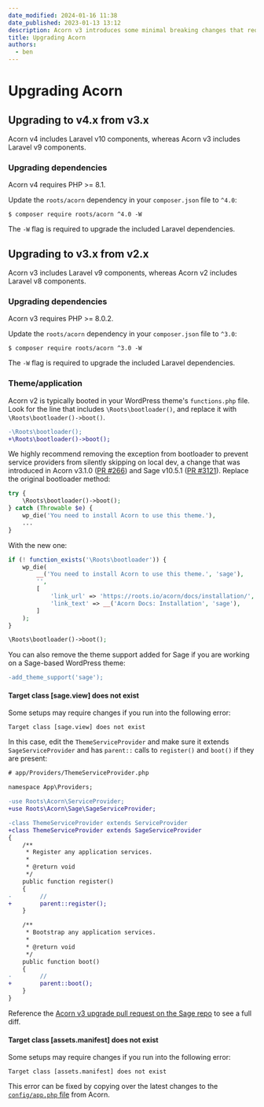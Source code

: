 ```yaml
---
date_modified: 2024-01-16 11:38
date_published: 2023-01-13 13:12
description: Acorn v3 introduces some minimal breaking changes that require updates when coming from Acorn v2.
title: Upgrading Acorn
authors:
  - ben
---
```


# Upgrading Acorn

## Upgrading to v4.x from v3.x

Acorn v4 includes Laravel v10 components, whereas Acorn v3 includes Laravel v9 components.

### Upgrading dependencies

Acorn v4 requires PHP >= 8.1.

Update the `roots/acorn` dependency in your `composer.json` file to `^4.0`:

```shell
$ composer require roots/acorn ^4.0 -W
```

The `-W` flag is required to upgrade the included Laravel dependencies.

## Upgrading to v3.x from v2.x

Acorn v3 includes Laravel v9 components, whereas Acorn v2 includes Laravel v8 components.

### Upgrading dependencies

Acorn v3 requires PHP >= 8.0.2.

Update the `roots/acorn` dependency in your `composer.json` file to `^3.0`:

```shell
$ composer require roots/acorn ^3.0 -W
```

The `-W` flag is required to upgrade the included Laravel dependencies.

### Theme/application

Acorn v2 is typically booted in your WordPress theme's `functions.php` file. Look for the line that includes `\Roots\bootloader()`, and replace it with `\Roots\bootloader()->boot()`.

```diff
-\Roots\bootloader();
+\Roots\bootloader()->boot();
```

We highly recommend removing the exception from bootloader to prevent service providers from silently skipping on local dev, a change that was introduced in Acorn v3.1.0 ([PR #266](https://github.com/roots/acorn/pull/266)) and Sage v10.5.1 ([PR #3121](https://github.com/roots/sage/pull/3121/files)). Replace the original bootloader method:

```php
try {
    \Roots\bootloader()->boot();
} catch (Throwable $e) {
    wp_die('You need to install Acorn to use this theme.'),
    ...
}
```

With the new one:

```php
if (! function_exists('\Roots\bootloader')) {
    wp_die(
        __('You need to install Acorn to use this theme.', 'sage'),
        '',
        [
            'link_url' => 'https://roots.io/acorn/docs/installation/',
            'link_text' => __('Acorn Docs: Installation', 'sage'),
        ]
    );
}

\Roots\bootloader()->boot();
```

You can also remove the theme support added for Sage if you are working on a Sage-based WordPress theme:

```diff
-add_theme_support('sage');
```

#### Target class [sage.view] does not exist

Some setups may require changes if you run into the following error:

```plaintext
Target class [sage.view] does not exist
```

In this case, edit the `ThemeServiceProvider` and make sure it extends `SageServiceProvider` and has `parent::` calls to `register()` and `boot()` if they are present:

```diff
# app/Providers/ThemeServiceProvider.php

namespace App\Providers;

-use Roots\Acorn\ServiceProvider;
+use Roots\Acorn\Sage\SageServiceProvider;

-class ThemeServiceProvider extends ServiceProvider
+class ThemeServiceProvider extends SageServiceProvider
{
    /**
     * Register any application services.
     *
     * @return void
     */
    public function register()
    {
-        //
+        parent::register();
    }

    /**
     * Bootstrap any application services.
     *
     * @return void
     */
    public function boot()
    {
-        //
+        parent::boot();
    }
}
```

Reference the [Acorn v3 upgrade pull request on the Sage repo](https://github.com/roots/sage/pull/3097) to see a full diff.

#### Target class [assets.manifest] does not exist

Some setups may require changes if you run into the following error:

```plaintext
Target class [assets.manifest] does not exist
```

This error can be fixed by copying over the latest changes to the [`config/app.php` file](https://github.com/roots/acorn/blob/67cce76e6ca13e28acaced3333d77e2f779b07a3/config/app.php) from Acorn.
